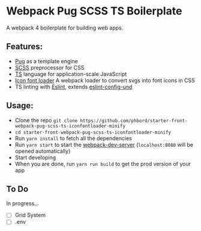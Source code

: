 # Webpack Pug SCSS TS Boilerplate

A webpack 4 boilerplate for building web apps.

## Features:
* [Pug](https://pugjs.org) as a template engine
* [SCSS](http://sass-lang.com) preprocessor for CSS
* [TS](https://www.typescriptlang.org/) language for application-scale JavaScript
* [Icon font loader](https://www.npmjs.com/package/icon-font-loader) A webpack loader to convert svgs into font icons in CSS
* TS linting with [Eslint](https://eslint.org), extends [eslint-config-und](https://github.com/und-tech/eslint-config-und)

## Usage:
* Clone the repo `git clone https://github.com/phbord/starter-front-webpack-pug-scss-ts-iconfontloader-minify`
* `cd starter-front-webpack-pug-scss-ts-iconfontloader-minify`
* Run `yarn install` to fetch all the dependencies
* Run `yarn start` to start the [webpack-dev-server](https://github.com/webpack/webpack-dev-server) (`localhost:8080` will be opened automatically)
* Start developing
* When you are done, run `yarn run build` to get the prod version of your app

## To Do 
In progress...

* [ ] Grid System
* [ ] .env
